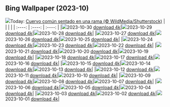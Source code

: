 ## Bing Wallpaper (2023-10)
![](https://global.bing.com/th?id=OHR.AutumnRaven_ES-ES0937725332_UHD.jpg&w=1000)Today: [Cuervo común sentado en una rama (© WildMedia/Shutterstock)](https://global.bing.com/th?id=OHR.AutumnRaven_ES-ES0937725332_UHD.jpg)
|      |      |      |
| :----: | :----: | :----: |
|![](https://global.bing.com/th?id=OHR.AutumnRaven_ES-ES0937725332_UHD.jpg&pid=hp&w=384&h=216&rs=1&c=4)2023-10-30 [download 4k](https://global.bing.com/th?id=OHR.AutumnRaven_ES-ES0937725332_UHD.jpg)|![](https://global.bing.com/th?id=OHR.SavannahSculpture_ES-ES0759483028_UHD.jpg&pid=hp&w=384&h=216&rs=1&c=4)2023-10-29 [download 4k](https://global.bing.com/th?id=OHR.SavannahSculpture_ES-ES0759483028_UHD.jpg)|![](https://global.bing.com/th?id=OHR.EclipseLunar_ES-ES8609710633_UHD.jpg&pid=hp&w=384&h=216&rs=1&c=4)2023-10-28 [download 4k](https://global.bing.com/th?id=OHR.EclipseLunar_ES-ES8609710633_UHD.jpg)|
|![](https://global.bing.com/th?id=OHR.OldBridgeSkye_ES-ES9518252617_UHD.jpg&pid=hp&w=384&h=216&rs=1&c=4)2023-10-27 [download 4k](https://global.bing.com/th?id=OHR.OldBridgeSkye_ES-ES9518252617_UHD.jpg)|![](https://global.bing.com/th?id=OHR.ViennaAutumn_ES-ES4797164251_UHD.jpg&pid=hp&w=384&h=216&rs=1&c=4)2023-10-26 [download 4k](https://global.bing.com/th?id=OHR.ViennaAutumn_ES-ES4797164251_UHD.jpg)|![](https://global.bing.com/th?id=OHR.GrandStaircase_ES-ES4652634549_UHD.jpg&pid=hp&w=384&h=216&rs=1&c=4)2023-10-25 [download 4k](https://global.bing.com/th?id=OHR.GrandStaircase_ES-ES4652634549_UHD.jpg)|
|![](https://global.bing.com/th?id=OHR.FuzerCastle_ES-ES4372669448_UHD.jpg&pid=hp&w=384&h=216&rs=1&c=4)2023-10-24 [download 4k](https://global.bing.com/th?id=OHR.FuzerCastle_ES-ES4372669448_UHD.jpg)|![](https://global.bing.com/th?id=OHR.PoconosMaze_ES-ES3975225745_UHD.jpg&pid=hp&w=384&h=216&rs=1&c=4)2023-10-23 [download 4k](https://global.bing.com/th?id=OHR.PoconosMaze_ES-ES3975225745_UHD.jpg)|![](https://global.bing.com/th?id=OHR.JaenFair_ES-ES5495471226_UHD.jpg&pid=hp&w=384&h=216&rs=1&c=4)2023-10-22 [download 4k](https://global.bing.com/th?id=OHR.JaenFair_ES-ES5495471226_UHD.jpg)|
|![](https://global.bing.com/th?id=OHR.PersepolisRelief_ES-ES3472864500_UHD.jpg&pid=hp&w=384&h=216&rs=1&c=4)2023-10-21 [download 4k](https://global.bing.com/th?id=OHR.PersepolisRelief_ES-ES3472864500_UHD.jpg)|![](https://global.bing.com/th?id=OHR.PygmySloth_ES-ES3200291447_UHD.jpg&pid=hp&w=384&h=216&rs=1&c=4)2023-10-20 [download 4k](https://global.bing.com/th?id=OHR.PygmySloth_ES-ES3200291447_UHD.jpg)|![](https://global.bing.com/th?id=OHR.WaterLilyVietnam_ES-ES6623233360_UHD.jpg&pid=hp&w=384&h=216&rs=1&c=4)2023-10-19 [download 4k](https://global.bing.com/th?id=OHR.WaterLilyVietnam_ES-ES6623233360_UHD.jpg)|
|![](https://global.bing.com/th?id=OHR.KodiakAlaska_ES-ES6523773825_UHD.jpg&pid=hp&w=384&h=216&rs=1&c=4)2023-10-18 [download 4k](https://global.bing.com/th?id=OHR.KodiakAlaska_ES-ES6523773825_UHD.jpg)|![](https://global.bing.com/th?id=OHR.SpreadsheetDay_ES-ES6382260914_UHD.jpg&pid=hp&w=384&h=216&rs=1&c=4)2023-10-17 [download 4k](https://global.bing.com/th?id=OHR.SpreadsheetDay_ES-ES6382260914_UHD.jpg)|![](https://global.bing.com/th?id=OHR.GoldenEnchantments_ES-ES6268457404_UHD.jpg&pid=hp&w=384&h=216&rs=1&c=4)2023-10-16 [download 4k](https://global.bing.com/th?id=OHR.GoldenEnchantments_ES-ES6268457404_UHD.jpg)|
|![](https://global.bing.com/th?id=OHR.AutumnHedgehog_ES-ES5622502612_UHD.jpg&pid=hp&w=384&h=216&rs=1&c=4)2023-10-15 [download 4k](https://global.bing.com/th?id=OHR.AutumnHedgehog_ES-ES5622502612_UHD.jpg)|![](https://global.bing.com/th?id=OHR.RingEclipse_ES-ES5502461115_UHD.jpg&pid=hp&w=384&h=216&rs=1&c=4)2023-10-14 [download 4k](https://global.bing.com/th?id=OHR.RingEclipse_ES-ES5502461115_UHD.jpg)|![](https://global.bing.com/th?id=OHR.ViesteItaly_ES-ES5247898725_UHD.jpg&pid=hp&w=384&h=216&rs=1&c=4)2023-10-13 [download 4k](https://global.bing.com/th?id=OHR.ViesteItaly_ES-ES5247898725_UHD.jpg)|
|![](https://global.bing.com/th?id=OHR.SpanishNationalHoliday_ES-ES4664414360_UHD.jpg&pid=hp&w=384&h=216&rs=1&c=4)2023-10-12 [download 4k](https://global.bing.com/th?id=OHR.SpanishNationalHoliday_ES-ES4664414360_UHD.jpg)|![](https://global.bing.com/th?id=OHR.JohnDayFossil_ES-ES4395598487_UHD.jpg&pid=hp&w=384&h=216&rs=1&c=4)2023-10-11 [download 4k](https://global.bing.com/th?id=OHR.JohnDayFossil_ES-ES4395598487_UHD.jpg)|![](https://global.bing.com/th?id=OHR.SoprisSunrise_ES-ES0073318708_UHD.jpg&pid=hp&w=384&h=216&rs=1&c=4)2023-10-10 [download 4k](https://global.bing.com/th?id=OHR.SoprisSunrise_ES-ES0073318708_UHD.jpg)|
|![](https://global.bing.com/th?id=OHR.FremontPetroglyph_ES-ES9957087297_UHD.jpg&pid=hp&w=384&h=216&rs=1&c=4)2023-10-09 [download 4k](https://global.bing.com/th?id=OHR.FremontPetroglyph_ES-ES9957087297_UHD.jpg)|![](https://global.bing.com/th?id=OHR.OctoClam_ES-ES9783274037_UHD.jpg&pid=hp&w=384&h=216&rs=1&c=4)2023-10-08 [download 4k](https://global.bing.com/th?id=OHR.OctoClam_ES-ES9783274037_UHD.jpg)|![](https://global.bing.com/th?id=OHR.PilarFestivities_ES-ES6761605818_UHD.jpg&pid=hp&w=384&h=216&rs=1&c=4)2023-10-07 [download 4k](https://global.bing.com/th?id=OHR.PilarFestivities_ES-ES6761605818_UHD.jpg)|
|![](https://global.bing.com/th?id=OHR.TaughannockFalls_ES-ES9306414280_UHD.jpg&pid=hp&w=384&h=216&rs=1&c=4)2023-10-06 [download 4k](https://global.bing.com/th?id=OHR.TaughannockFalls_ES-ES9306414280_UHD.jpg)|![](https://global.bing.com/th?id=OHR.GentooJump_ES-ES1727367009_UHD.jpg&pid=hp&w=384&h=216&rs=1&c=4)2023-10-05 [download 4k](https://global.bing.com/th?id=OHR.GentooJump_ES-ES1727367009_UHD.jpg)|![](https://global.bing.com/th?id=OHR.TarantulaNebula_ES-ES1450362771_UHD.jpg&pid=hp&w=384&h=216&rs=1&c=4)2023-10-04 [download 4k](https://global.bing.com/th?id=OHR.TarantulaNebula_ES-ES1450362771_UHD.jpg)|
|![](https://global.bing.com/th?id=OHR.WhitsundaySwirl_ES-ES1341074584_UHD.jpg&pid=hp&w=384&h=216&rs=1&c=4)2023-10-03 [download 4k](https://global.bing.com/th?id=OHR.WhitsundaySwirl_ES-ES1341074584_UHD.jpg)|![](https://global.bing.com/th?id=OHR.VuittonFoundation_ES-ES1214729893_UHD.jpg&pid=hp&w=384&h=216&rs=1&c=4)2023-10-02 [download 4k](https://global.bing.com/th?id=OHR.VuittonFoundation_ES-ES1214729893_UHD.jpg)|![](https://global.bing.com/th?id=OHR.LakeBledSunrise_ES-ES1096593407_UHD.jpg&pid=hp&w=384&h=216&rs=1&c=4)2023-10-01 [download 4k](https://global.bing.com/th?id=OHR.LakeBledSunrise_ES-ES1096593407_UHD.jpg)|
